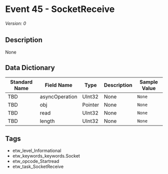 # Event 45 - SocketReceive
###### Version: 0

## Description
None

## Data Dictionary
|Standard Name|Field Name|Type|Description|Sample Value|
|---|---|---|---|---|
|TBD|asyncOperation|UInt32|None|`None`|
|TBD|obj|Pointer|None|`None`|
|TBD|read|UInt32|None|`None`|
|TBD|length|UInt32|None|`None`|

## Tags
* etw_level_Informational
* etw_keywords_keywords.Socket
* etw_opcode_Startread
* etw_task_SocketReceive